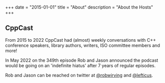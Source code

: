 +++
date = "2015-01-01"
title = "About"
description = "About the Hosts"
+++

## CppCast
From 2015 to 2022 CppCast had (almost) weekly conversations with C++ conference speakers, library authors, writers, ISO committee members and more!

In May 2022 on the 349th episode Rob and Jason announced the podcast would be going on an 'indefinite hiatus' after 7 years of regular episodes.

Rob and Jason can be reached on twitter at [@robwirving](https://twitter.com/robwirving) and [@lefticus](https://twitter.com/lefticus). 
